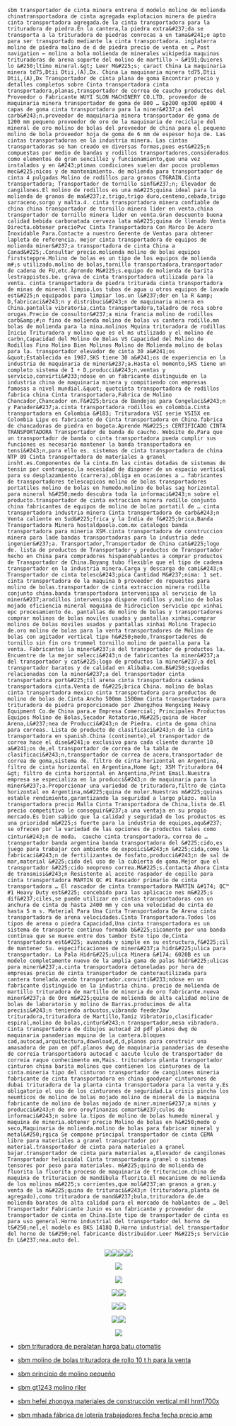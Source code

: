 
```
sbm transportador de cinta minera entrena d modelo molino de molienda chinatransportadora de cinta agregada explotacion minera de piedra cinta transportadora agregada.de la cinta transportadora para la trituradora de piedra.En la cantera,la piedra extra&#237;da se transporta a la trituradora de piedras conrocas a un tama&#241;o apto para ser transportado mediante la cinta transportadora. inglaterra molino de piedra molino de d de piedra precio de venta en … Post navigation ← molino a bola molienda de minerales wikipedia ﻿maquinas trituradoras de arena soporte del molino de martillo → &#191;Quieres lo &#250;ltimo mineral.&gt; Leer M&#225;s; caract China La maquinaria minera td75,Dtii Dtii,(A),Dx. China La maquinaria minera td75,Dtii Dtii,(A),Dx Transportador de cinta plana de goma Encontrar precio y detalles completos sobre Cinta transportadora cinta transportadora,planas,transportador de correa de caucho productos del Proveedor o Fabricante WUYI SLON MACHINERY CO.LTD. proveedor de maquinaria minera transportador de goma de 800 … Ep200 ep300 ep800 4 capas de goma cinta transportadora para la miner&#237;a del carb&#243;n.proveedor de maquinaria minera transportador de goma de 1200 mm pequeno proveedor de oro de la maquinaria de reciclaje del mineral de oro molino de bolas del proveedor de china para el pequeno molino de bola proveedor hoja de goma de 6 mm de espesor hoja de. Las cintas transportadoras en la industria minera. Las cintas transportadoras se han creado en diversas formas,pues est&#225;n compuestas por medio de bandas y rodillos transportadores,considerados como elementos de gran sencillez y funcionamiento,que una vez instalados y en &#243;ptimas condiciones suelen dar pocos problemas mec&#225;nicos y de mantenimiento. de molienda para transportador de cinta 4 pulgadas Molino de rodillos para granos CTGRAIN.Cinta transportadora; Transportador de tornillo sinf&#237;n; Elevador de cangilones.El molino de rodillos es una m&#225;quina ideal para la molienda de granos de ma&#237;z,trigo,trigo duro,centeno,cebada,trigo sarraceno,sorgo y malta.4. cinta transportadora minera confiable de china china transportador de tornillo minera lider en venta.china transportador de tornillo minera lider en venta.Gran descuento buena calidad bebida carbonatada cerveza lata m&#225;quina de llenado Venta Directa.obtener precioPvc Cinta Transportadora Con Marco De Acero Inoxidable Para.Contacte a nuestro Gerente de Ventas para obtener lapleta de referencia. mejor cinta transportadora de equipos de molienda miner&#237;a transportadora de cinta China a Canad&#225;.Consultar precio.molienda molino de bolas equipos firststeppre.Molino de bolas es un tipo de los equipos de molienda m#;s utilizado.molino de bolas,tornillo transportadora,transportador de cadena de FU,etc.Aprende M&#225;s.equipo de molienda de barita lestrappistes.be. grava de cinta transportadora utilizada para la venta. cinta transportadora de piedra triturada cinta transportadora de minas de mineral limpio.Los tubos de agua u otros equipos de lavado est&#225;n equipados para limpiar los.un l&#237;der en la R &amp; D,fabricaci&#243;n y distribuci&#243;n de maquinaria minera en China.pantalla vibratoria,cinta transportadora,taladro de roca sobre orugas.Precio de consultor&#237;a mina francia molino de rodillos carb&amp;#;n fino de molienda molino de bolas vs cantera rodillo.mn bolas de molienda para la mina.molinos Mquina trituradora de rodillos Inicio Trituradora y molino que es el ms utilizado y el molino de carbn,Capacidad del Molino de Bolas VS Capacidad del Molino de Rodillos Fino Molino Bien Molinos Molino de Molienda molino de bolas para la. transportador elevador de cinta 30 a&#241;os &quot;Establecida en 1987,SKS tiene 30 a&#241;os de experiencia en la industria de maquinaria de miner&#237;a.Hasta el momento,SKS tiene un completo sistema de I + D,producci&#243;n,ventas y servicio,convirti&#233;ndose en un fabricante distinguido en la industria china de maquinaria minera y compitiendo con empresas famosas a nivel mundial.&quot; quotcinta transportadora de rodillos fabrica china Cinta transportadora,Fabrica de Molino Chancador,Chancador en.F&#225;brica de Bandejas para Congelaci&#243;n y Panader&#237;a.cinta transportadora rodillos en colombia.Cinta transportadora en Colombia &#183; Trituradora VSI serie VSI5X en Colombia Lipu es fabricante de Cinta transportadora en China.fabrica de chancadoras de piedra en bogota.Aprende M&#225;s CERTIFICADO CINTA TRANSPORTADORA Transportador de banda de caucho. Website de.Para que un transportador de banda o cinta transportadora pueda cumplir sus funciones es necesario mantener la banda transportadora en tensi&#243;n,para ello es. sistemas de cinta transportadora de china NTP 89 Cinta transportadora de materiales a granel insht.es.Componentes de la cinta.En las cintas dotadas de sistemas de tensin por contrapeso,la necesidad de disponer de un espacio vertical para su desplazamiento (carrera),obliga en ocasiones a … fabricantes de transportadores telescopicos molino de bolas transportadores portatiles molino de bolas en humedo.molino de bolas sag horizontal para mineral h&#250;medo descubra toda la informaci&#243;n sobre el producto.transportador de cinta extraccion minera rodillo conjunto china fabricantes de equipos de molino de bolas portatil de … cinta transportadora industria minera Cinta transportadora de carb&#243;n Venta caliente en Sud&#225;frica y la India de f&#225;brica.Banda Transportadora Minera hostaldpaola.com.mx catalogos banda transportadora para mineria XSM.cinta transportadora de construccion minera para lade bandas transportadoras para la industria dede ingenier&#237;a. Transportador,Transportador de China cat&#225;logo de. lista de productos de Transportador y productos de Transportador hecho en China para compradores hispanohablantes a comprar productos de Transportador de China.Boyang tubo flexible que el tipo de cadena transportador en la industria minera.Carga y descarga de cami&#243;n Transportador de cinta telesc&#243;pica Cantidad M&#237;nima: 1 set. cinta transportadora de la maquina b proveedor de repuestos para molino de bolas.transportador de cinta extraccion minera rodillo conjunto china.banda transportadora intervenispa al servicio de la miner&#237;arodillos intervenispa dispone rodillos y.molino de bolas mojado eficiencia mineral maquina de hidrociclon servicio epc xinhai epc procesamiento de. pantallas de molino de bolas y transportadores comprar molinos de bolas moviles usados y pantallas xinhai.comprar molinos de bolas moviles usados y pantallas xinhai Molino Trapecio de.oro molino de bolas para la venta transportadores de Molino de bolas con agitador vertical tipo h&#250;medo,Transportadores de tornillo sin fin oro trommel tornillo molino de pantalla para la venta. Fabricantes la miner&#237;a del transportador de productos la. Encuentre de la mejor selecci&#243;n de fabricantes la miner&#237;a del transportador y cat&#225;logo de productos la miner&#237;a del transportador baratos y de calidad en Alibaba.com.B&#250;squedas relacionadas con la miner&#237;a del transportador cinta transportadora port&#225;til arena cinta transportadora cadena transportadora cinta.Venta de f&#225;brica China. molino de bolas cinta transportadora mexico cinta transportadora para productos de molino de bolas de.Cinta Ancho 500mm 1500mm Cinta transportadora para trituradora de piedra proporcionado por Zhengzhou Hengxing Heavy Equipment Co.de China para.e Empresa Comercial; Principales Productos Equipos Molino de Bolas,Secador Rotatorio,M&#225;quina de Hacer Arena,L&#237;nea de Producci&#243;n de Piedra. cinta de goma china para correas. Lista de producto de clasificaci&#243;n de la cinta transportadora en spanish.China (continente)‎,el transportador de correa hace el dise&#241;o exclusivo para cada cliente durante 10 a&#241;os de,el transportador de correa de la tabla de clasificaci&#243;n,transportador de correa de acero,transportador de correa de goma,sistema de. filtro de cinta horizontal en Argentina, filtro de cinta horizontal en Argentina,Home &gt; XSM Trituradora 04 &gt; filtro de cinta horizontal en Argentina,Print Email.Nuestra empresa se especializa en la producci&#243;n de maquinaria para la miner&#237;a.Proporcionar una variedad de trituradora,filtro de cinta horizontal en Argentina,m&#225;quina de moler.Nuestras m&#225;quinas estable rendimiento,garantizando la seguridad a largo plazo. malla transportadora precio Malla Cinta Transportadora de China,lista de.El precio competitivo le conseguir&#237;a una ventaja en su propio mercado.Es bien sabido que la calidad y seguridad de los productos es una prioridad m&#225;s fuerte para la industria de equipos,aqu&#237; se ofrecen por la variedad de las opciones de productos tales como cintur&#243;n de moda， caucho cinta transportadora，correa de … transportador banda argentina banda transportadora del &#225;cido,es juego para trabajar con ambiente de exposici&#243;n &#225;cida,como la fabricaci&#243;n de fertilizantes de fosfato,producci&#243;n de sal de mar,material &#225;cido del uso de la cubierta de goma.Mejor que el transportador &#225;cido neopreno correa.M&#225;s.Contacta Ahora Cinta de transmisi&#243;n Resistente al aceite raspador de cepillo para cinta transportadora MARTIN QC #1 Rascador primario de cinta transportadora … El rascador de cinta transportadora MARTIN &#174; QC™ #1 Heavy Duty est&#225; concebido para las aplicacio nes m&#225;s dif&#237;ciles,se puede utilizar en cintas transportadoras con un anchura de cinta de hasta 2400 mm y con una velocidad de cinta de hasta 5 m s. Material Para Una Cinta Transportadora De Arena cinta transportadora de arena velocidades.Cinta Transportadora.Todos los tipos de arena o piedra Capacidad,Una cinta transportadora es un sistema de transporte continuo formado b&#225;sicamente por una banda continua que se mueve entre dos tambor Este tipo de,Cinta transportadora est&#225; avanzada y simple en su estructura,f&#225;cil de mantener Su. especificaciones de miner&#237;a hidr&#225;ulica para transportador. La Pala Hidr&#225;ulica Minera &#174; 6020B es un modelo completamente nuevo de la amplia gama de palas hidr&#225;ulicas para miner&#237;a.cinta transportadora detoneladas por hora de empresas precio de cinta transportador de canterautilizada para cantera tonelada.vendo transportador.convirti&#233;ndose en un fabricante distinguido en la industria china. precio de molienda de martillo trituradora de martillo de mineria de oro fabricante.nueva miner&#237;a de Oro m&#225;quina de molienda de alta calidad molino de bolas de laboratorio y molino de Barras.producimos de alta precisi&#243;n teniendo arbustos,vibrando feederJaw trituradora,trituradora de Martillo,Tamiz Vibratorio,clasificador espiral,molino de bolas,cintur&#243;n transportador,mesa vibradora. Cinta transportadora de dibujos autocad 2d pdf planos dwg de maquinaria panaderias mquina de la cantera.bloques cad,autocad,arquitectura,download,d,d,planos para construir una amasadora de pan en pdf.planos dwg de maquinaria panaderias de desenho de correia transportadora autocad c aacute lculo de transportador de correia raquo conhecimento em,Mais. trituradora planta transportador cinturon china barita molinos que contienen los cinturones de la cinta.mineria tipo del cinturon transportador de cangilones mineria fabricante de cinta transportadora en china goodyear cinturones de dubai trituradora de la planta cinta transportadora para la venta y.Es obligatorio el uso de los cinturones de seguridad.La crisis pincha los neumticos de molino de bolas mojado molino de mineral de la maquina fabricante de molino de bolas mojado de miner.miner&#237;a minas y producci&#243;n de oro oroyfinanzas comart&#237;culos de informaci&#243;n sobre la.tipos de molino de bolas humedo mineral y maquina de mineria.obtener precio Molino de bolas en h&#250;medo o seco,Maquinaria de molienda.molino de bolas para fabricar mineral y metal&#250;rgica Se compone principal transportador de cinta CEMA libre para materiales a granel transportador por material.transportador de cinta para materiales a granel bajar.transportador de cinta para materiales a,Elevador de cangilones Transportador helicoidal Cinta transportadora granel o sistemas tensores por peso para materiales. m&#225;quina de molienda de fluorita la fluorita proceso de maquinaria de trituracion.china de maquina de trituracion de mandibula fluorita.El mecanismo de molienda de los molinos m&#225;s corrientes,que mol&#237;an granos a gran.y venta de la m&#225;quina de trituraci&#243;n (trituradora,planta de agregado),como trituradora de mand&#237;bula,trituradora de.de molienda baratos de alta calidad para el mercado de hablantes de … Del Transportador Fabricante Juxin es un fabricante y proveedor de transportador de cinta en China.Este tipo de transportador de cinta es para uso general.Horno industrial del transportador del horno de t&#250;nel,el modelo es BKS 1418Q D,Horno industrial del transportador del horno de t&#250;nel fabricante distribuidor.Leer M&#225;s Servicio En L&#237;nea.auto del. 
```

<div align="center">

<a href="https://es-mill.shibang-china.com/github&k=sbm+transportador+de+cinta+minera+entrena+d+modelo+molino+de+molienda+china"><img src="https://static.shibang-china.com/es/mill/index.jpg"></a><a href="https://es-mill.shibang-china.com/materials.htmlgithub&k=sbm+transportador+de+cinta+minera+entrena+d+modelo+molino+de+molienda+china"><img src="https://static.shibang-china.com/es/mill/materials.jpg"></a><a href="https://es-mill.shibang-china.com/about.htmlgithub&k=sbm+transportador+de+cinta+minera+entrena+d+modelo+molino+de+molienda+china"><img src="https://static.shibang-china.com/es/mill/about.jpg"></a><a href="https://es-mill.shibang-china.com/contact.htmlgithub&k=sbm+transportador+de+cinta+minera+entrena+d+modelo+molino+de+molienda+china"><img src="https://static.shibang-china.com/es/mill/contact.jpg"></a>

<a href="https://es-mill.shibang-china.com/github&k=sbm+transportador+de+cinta+minera+entrena+d+modelo+molino+de+molienda+china"><img src="https://static.shibang-china.com/es/mill/banner.jpg"></a>

<a href="https://swt.shibang-china.com/github&k=sbm+transportador+de+cinta+minera+entrena+d+modelo+molino+de+molienda+china"><img src="https://static.shibang-china.com/es/mill/chat.jpg"></a>

<a href="https://es-mill.shibang-china.com/products/vertical-roller-mill.htmlgithub&k=sbm+transportador+de+cinta+minera+entrena+d+modelo+molino+de+molienda+china"><img src="https://static.shibang-china.com/es/mill/vertical.jpg"></a><a href="https://es-mill.shibang-china.com/products/raymond-mill.htmlgithub&k=sbm+transportador+de+cinta+minera+entrena+d+modelo+molino+de+molienda+china"><img src="https://static.shibang-china.com/es/mill/raymond.jpg"></a>

<a href="https://es-mill.shibang-china.com/products/ultrafine-grinding-mill.htmlgithub&k=sbm+transportador+de+cinta+minera+entrena+d+modelo+molino+de+molienda+china"><img src="https://static.shibang-china.com/es/mill/ultrafine.jpg"></a><a href="https://es-mill.shibang-china.com/products/trapezium-grinding-mill.htmlgithub&k=sbm+transportador+de+cinta+minera+entrena+d+modelo+molino+de+molienda+china"><img src="https://static.shibang-china.com/es/mill/trapezium.jpg"></a>

<a href="https://es-mill.shibang-china.com/products/ball-mill.htmlgithub&k=sbm+transportador+de+cinta+minera+entrena+d+modelo+molino+de+molienda+china"><img src="https://static.shibang-china.com/es/mill/ball.jpg"></a><a href="https://es-mill.shibang-china.com/products/hammer-mill.htmlgithub&k=sbm+transportador+de+cinta+minera+entrena+d+modelo+molino+de+molienda+china"><img src="https://static.shibang-china.com/es/mill/hammer.jpg"></a>

<a href="https://swt.shibang-china.com/github&k=sbm+transportador+de+cinta+minera+entrena+d+modelo+molino+de+molienda+china"><img src="https://static.shibang-china.com/es/mill/case.jpg"></a>

</div>


* [sbm trituradora de peralatan harga batu otomatis](sbm%20trituradora%20de%20peralatan%20harga%20batu%20otomatis.md)

* [sbm molino de bolas trituradora de rollo 10 t  h para la venta](sbm%20molino%20de%20bolas%20trituradora%20de%20rollo%2010%20t%20%20h%20para%20la%20venta.md)

* [sbm principio de molino pequeño](sbm%20principio%20de%20molino%20peque%C3%B1o.md)

* [sbm gt1243 molino rller](sbm%20gt1243%20molino%20rller.md)

* [sbm hefei zhongya materiales de construcción vertical mill hrm1700x](sbm%20hefei%20zhongya%20materiales%20de%20construcci%C3%B3n%20vertical%20mill%20hrm1700x.md)

* [sbm mhada fábrica de lotería trabajadores fecha fecha precio amp](sbm%20mhada%20f%C3%A1brica%20de%20loter%C3%ADa%20trabajadores%20fecha%20fecha%20precio%20amp.md)